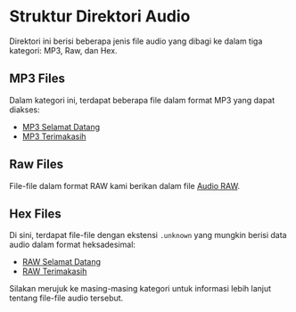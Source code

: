 # Struktur Direktori Audio

Direktori ini berisi beberapa jenis file audio yang dibagi ke dalam tiga kategori: MP3, Raw, dan Hex.

## MP3 Files

Dalam kategori ini, terdapat beberapa file dalam format MP3 yang dapat diakses:

- [MP3 Selamat Datang](Audacity_Selamat-datang.jpg)
- [MP3 Terimakasih](Audacity_Terimakasih.jpg)

## Raw Files

File-file dalam format RAW kami berikan dalam file [Audio RAW](Audio_RAW.zip).

## Hex Files

Di sini, terdapat file-file dengan ekstensi `.unknown` yang mungkin berisi data audio dalam format heksadesimal:

- [RAW Selamat Datang](selamat_datang.unknown)
- [RAW Terimakasih](terimakasih.unknown)

Silakan merujuk ke masing-masing kategori untuk informasi lebih lanjut tentang file-file audio tersebut.

